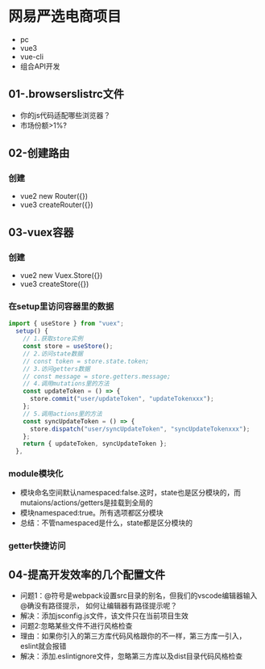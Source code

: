 # 网易严选电商项目
- pc
- vue3
- vue-cli
- 组合API开发
## 01-.browserslistrc文件
- 你的js代码适配哪些浏览器？
- 市场份额>1%?
## 02-创建路由
### 创建
- vue2 new Router({})
- vue3 createRouter({})
## 03-vuex容器
### 创建
- vue2 new Vuex.Store({})
- vue3 createStore({})
### 在setup里访问容器里的数据
```js
import { useStore } from "vuex";
  setup() {
    // 1.获取store实例
    const store = useStore();
    // 2.访问state数据
    // const token = store.state.token;
    // 3.访问getters数据
    // const message = store.getters.message;
    // 4.调用mutations里的方法
    const updateToken = () => {
      store.commit("user/updateToken", "updateTokenxxx");
    };
    // 5.调用actions里的方法
    const syncUpdateToken = () => {
      store.dispatch("user/syncUpdateToken", "syncUpdateTokenxxx");
    };
    return { updateToken, syncUpdateToken };
  },

```
### module模块化
- 模块命名空间默认namespaced:false.这时，state也是区分模块的，而mutaions/actions/getters是挂载到全局的
- 模块namespaced:true。所有选项都区分模块
- 总结：不管namespaced是什么，state都是区分模块的
### getter快捷访问

## 04-提高开发效率的几个配置文件
- 问题1：@符号是webpack设置src目录的别名，但我们的vscode编辑器输入@确没有路径提示， 如何让编辑器有路径提示呢？
- 解决：添加jsconfig.js文件，该文件只在当前项目生效
- 问题2:忽略某些文件不进行风格检查
- 理由：如果你引入的第三方库代码风格跟你的不一样，第三方库一引入，eslint就会报错
- 解决：添加.eslintignore文件，忽略第三方库以及dist目录代码风格检查
